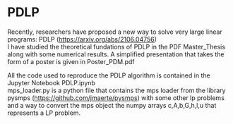 # PDLP
Recently, researchers have proposed a new way to solve very large linear programs: PDLP (https://arxiv.org/abs/2106.04756)  
I have studied the theoretical fundations of PDLP in the PDF Master_Thesis along with some numerical results.  A simplified presentation that takes the form of a poster is given in Poster_PDM.pdf  
  
All the code used to reproduce the PDLP algorithm is contained in the Jupyter Notebook PDLP.ipynb  
mps_loader.py is  a python file that contains the mps loader from the library pysmps (https://github.com/jmaerte/pysmps) with some other lp problems and a way to convert the mps object the numpy arrays c,A,b,G,h,l,u that represents a LP problem.
